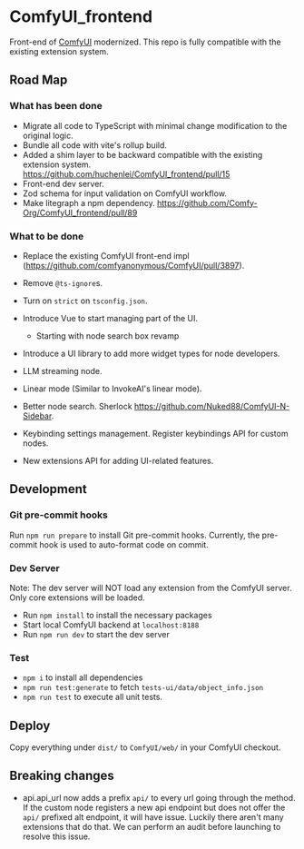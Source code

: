 # ComfyUI_frontend

Front-end of [ComfyUI](https://github.com/comfyanonymous/ComfyUI) modernized. This repo is fully compatible with the existing extension system.

## Road Map

### What has been done

- Migrate all code to TypeScript with minimal change modification to the original logic.
- Bundle all code with vite's rollup build.
- Added a shim layer to be backward compatible with the existing extension system. <https://github.com/huchenlei/ComfyUI_frontend/pull/15>
- Front-end dev server.
- Zod schema for input validation on ComfyUI workflow.
- Make litegraph a npm dependency. <https://github.com/Comfy-Org/ComfyUI_frontend/pull/89>

### What to be done

- Replace the existing ComfyUI front-end impl (<https://github.com/comfyanonymous/ComfyUI/pull/3897>).
- Remove `@ts-ignore`s.
- Turn on `strict` on `tsconfig.json`.
- Introduce Vue to start managing part of the UI.

  - Starting with node search box revamp
- Introduce a UI library to add more widget types for node developers.
- LLM streaming node.
- Linear mode (Similar to InvokeAI's linear mode).
- Better node search. Sherlock https://github.com/Nuked88/ComfyUI-N-Sidebar.
- Keybinding settings management. Register keybindings API for custom nodes.
- New extensions API for adding UI-related features.

## Development

### Git pre-commit hooks

Run `npm run prepare` to install Git pre-commit hooks. Currently, the pre-commit
hook is used to auto-format code on commit.

### Dev Server

Note: The dev server will NOT load any extension from the ComfyUI server. Only
core extensions will be loaded.

- Run `npm install` to install the necessary packages
- Start local ComfyUI backend at `localhost:8188`
- Run `npm run dev` to start the dev server

### Test

- `npm i` to install all dependencies
- `npm run test:generate` to fetch `tests-ui/data/object_info.json`
- `npm run test` to execute all unit tests.

## Deploy

Copy everything under `dist/` to `ComfyUI/web/` in your ComfyUI checkout.

## Breaking changes

- api.api_url now adds a prefix `api/` to every url going through the method. If the custom node registers a new api endpoint but does not offer the `api/` prefixed alt endpoint, it will have issue. Luckily there aren't many extensions that do that. We can perform an audit before launching to resolve this issue.
